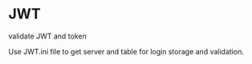 # JWT
validate JWT and token

Use JWT.ini file to get server and table for login storage and validation.
